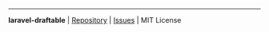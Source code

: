 ---
**laravel-draftable** | [Repository](https://github.com/grazulex/laravel-draftable) | [Issues](https://github.com/grazulex/laravel-draftable/issues) | MIT License
